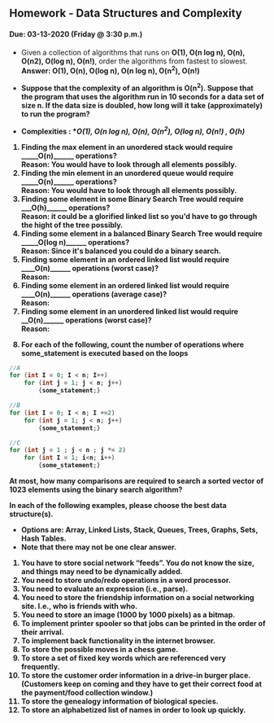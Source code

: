 ## Homework - Data Structures and Complexity
#### Due: 03-13-2020 (Friday @ 3:30 p.m.)

- Given a collection of algorithms that runs on **O(1), O(n log n), O(n), O(n2), O(log n), O(n!)**, order the algorithms from fastest to slowest.<b>
**Answer: O(1), O(n), O(log n), O(n log n), O(n<sup>2</sup>), O(n!)**
- Suppose that the complexity of an algorithm is O(n<sup>2</sup>). Suppose that the program that uses the algorithm run in 10 seconds for a data set of size n. If the data size is doubled, how long will it take (approximately) to run the program? 


- Complexities : **O(1), O(n log n), O(n), O(n<sup>2</sup>), O(log n), O(n!) , O(h)*
<ol>
    <li>Finding the max element in an unordered stack would require _____O(n)______ operations?
        <br><b>Reason</b>: You would have to look through all elements possibly.</li>
    <li>Finding the min element in an unordered queue would require _____O(n)______ operations?
        <br><b>Reason</b>: You would have to look through all elements possibly.</li>
    <li>Finding some element in some Binary Search Tree would require ___O(h)______ operations?
        <br><b>Reason</b>: it could be a glorified linked list so you'd have to go through the hight of the tree possibly.</li>
    <li>Finding some element in a balanced Binary Search Tree would require _____O(log n)______ operations?
        <br><b>Reason</b>: Since it's balanced you could do a binary search.</li>
    <li>Finding some element in an ordered linked list would require ____O(n)______ operations (worst case)?
        <br><b>Reason</b>: </li>
    <li>Finding some element in an ordered linked list would require ____O(n)______ operations (average case)?
        <br><b>Reason</b>: </li>
    <li>Finding some element in an unordered linked list would require __O(n)______ operations (worst case)?
        <br><b>Reason</b>: </li>
</ol>

8. For each of the following, count the number of operations where some_statement is executed based on the loops

```cpp
//A
for (int I = 0; I < n; I++)
    for (int j = 1; j < n; j++)
        {some_statement;}
```

```cpp
//B
for (int I = 0; I < n; I +=2)
    for (int j = 1; j < n; j++)
        {some_statement;}
```

```cpp
//C
for (int j = 1 ; j < n ; j *= 2)
    for (int I = 1; i<n; i++)
        {some_statement;} 
```

At most, how many comparisons are required to search a sorted vector of 1023 elements using the binary
search algorithm?

In each of the following examples, please choose the best data structure(s).
- Options are: **Array, Linked Lists, Stack, Queues, Trees, Graphs, Sets, Hash Tables**. 
- Note that there may not be one clear answer.

1. You have to store social network “feeds”. You do not know the size, and things may need to be dynamically added.
2. You need to store undo/redo operations in a word processor.
3. You need to evaluate an expression (i.e., parse).
4. You need to store the friendship information on a social networking site. I.e., who is friends with who.
5. You need to store an image (1000 by 1000 pixels) as a bitmap.
6. To implement printer spooler so that jobs can be printed in the order of their arrival.
7. To implement back functionality in the internet browser.
8. To store the possible moves in a chess game.
9. To store a set of fixed key words which are referenced very frequently.
10. To store the customer order information in a drive-in burger place. (Customers keep on coming and they have to get their correct food at the payment/food collection window.)
11. To store the genealogy information of biological species.
12. To store an alphabetized list of names in order to look up quickly.